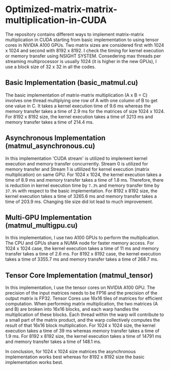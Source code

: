 # Optimized-matrix-matrix-multiplication-in-CUDA
The repository contains different ways to implement matrix-matrix multiplication in CUDA starting from basic implementation to using tensor cores in NVIDIA A100 GPUs. Two matrix sizes are considered first with 1024 x 1024 and second with 8192 x 8192. I check the timing for kernel execution or memory transfer using NSIGHT SYSTEM. Consedering max threads per streaming multiprocessor is usually 1024 (it is higher in the new GPUs), I use a block size of 32 x 32 in all the codes.

## Basic Implementation (basic_matmul.cu)
The basic implementation of matrix-matrix multiplication (A x B = C) involves one thread multiplying one row of A with one column of B to get one value in C. It takes a kernel execution time of 9.6 ms whereas the memory transfer takes a time of 2.9 ms for the matrices of size 1024 x 1024. For 8192 x 8192 size, the kernel execution takes a time of 3213 ms and memory transfer takes a time of 214.4 ms. 

## Asynchronous Implementation (matmul_asynchronous.cu)
In this implementation 'CUDA stream' is utilized to implement kernel execution and memory transfer concurrently. Stream 0 is utilized for memory transfer and Stream 1 is utlilized for kernel execution (matrix multiplication) on same GPU. For 1024 x 1024, the kernel execution takes a time of 8.9 ms and memory transfer takes a time of 1.8 ms. Therefore, there is reduction in kernel execution time by `7.3%` and memory transfer time by `37.9%` with respect to the basic implementation. For 8192 x 8192 size, the kernel execution takes a time of 3265.6 ms and memory transfer takes a time of 203.9 ms. Changing tile size did lot lead to much improvement.

## Multi-GPU Implementation (matmul_multigpu.cu) 
In this implementation, I use two A100 GPUs to perform the multiplication. The CPU and GPUs share a NUMA node for faster memory access. For 1024 x 1024 case, the kernel execution takes a time of 11 ms and memory transfer takes a time of 2.6 ms. For 8192 x 8192 case, the kernel execution takes a time of 3355.7 ms  and memory transfer takes a time of 268.7 ms. 

## Tensor Core Implementation (matmul_tensor)
In this implementation, I use the tensor cores on NVIDIA A100 GPU. The precision of the input matrices needs to be FP16 and the precision of the output matrix is FP32. Tensor Cores use 16x16 tiles of matrices for efficient computation. When performing matrix multiplication, the two matrices (A and B) are broken into 16x16 blocks, and each warp handles the multiplication of these blocks. Each thread within the warp will contribute to a small part of the matrix product, and the warp collectively computes the result of that 16x16 block multiplication. For 1024 x 1024 size, the kernel execution takes a time of 39 ms whereas memory transfer takes a time of 1.9 ms. For 8192 x 8192 size, the kernel execution takes a time of 14791 ms and memory transfer takes a time of 148.1 ms. 

In conclusion, for 1024 x 1024 size matrices the asynchronous implementation works best whereas for 8192 x 8192 size the basic implementation works best.
